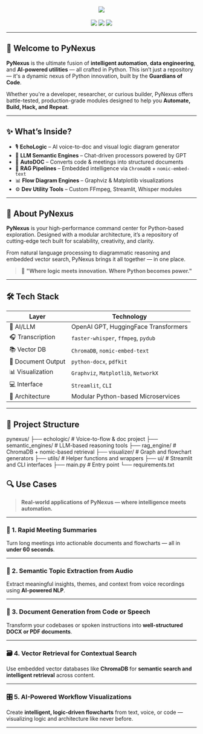 <h1 align="center">
  <img src="https://readme-typing-svg.herokuapp.com?font=Orbitron&size=40&color=F71313&center=true&vCenter=true&width=900&height=80&lines=⚙️+PyNexus+⚙️;🧠+By+Guardians+of+Code+🧠;💻+Automate+%7C+Build+%7C+Hack+%7C+Repeat+💻" />
</h1>

<p align="center">
  <img src="https://img.shields.io/badge/License-MIT-ff4757.svg?style=for-the-badge" />
  <img src="https://img.shields.io/badge/Made%20with-Python-3776AB?style=for-the-badge&logo=python&logoColor=white" />
  <img src="https://img.shields.io/badge/Projects-AI%20%7C%20Automation%20%7C%20RAG%20%7C%20Visualization-blueviolet?style=for-the-badge" />
</p>

---

## 🚀 Welcome to PyNexus

**PyNexus** is the ultimate fusion of **intelligent automation**, **data engineering**, and **AI-powered utilities** — all crafted in Python. This isn’t just a repository — it's a dynamic nexus of Python innovation, built by the **Guardians of Code**.

Whether you're a developer, researcher, or curious builder, PyNexus offers battle-tested, production-grade modules designed to help you **Automate, Build, Hack, and Repeat**.

---

## ✨ What’s Inside?

- 🎙️ **EchoLogic** – AI voice-to-doc and visual logic diagram generator  
- 🤖 **LLM Semantic Engines** – Chat-driven processors powered by GPT  
- 📄 **AutoDOC** – Converts code & meetings into structured documents  
- 🧠 **RAG Pipelines** – Embedded intelligence via `ChromaDB` + `nomic-embed-text`  
- 📊 **Flow Diagram Engines** – Graphviz & Matplotlib visualizations  
- ⚙️ **Dev Utility Tools** – Custom FFmpeg, Streamlit, Whisper modules  

---

## 🧠 About PyNexus

**PyNexus** is your high-performance command center for Python-based exploration. Designed with a modular architecture, it’s a repository of cutting-edge tech built for scalability, creativity, and clarity.  

From natural language processing to diagrammatic reasoning and embedded vector search, PyNexus brings it all together — in one place.

> 🔗 **"Where logic meets innovation. Where Python becomes power."**

---

## 🛠 Tech Stack

| Layer              | Technology |
|--------------------|------------|
| 🧠 AI/LLM           | OpenAI GPT, HuggingFace Transformers |
| 🎧 Transcription    | `faster-whisper`, `ffmpeg`, `pydub` |
| 📚 Vector DB        | `ChromaDB`, `nomic-embed-text` |
| 📄 Document Output  | `python-docx`, `pdfkit` |
| 📊 Visualization    | `Graphviz`, `Matplotlib`, `NetworkX` |
| 💻 Interface        | `Streamlit`, `CLI` |
| 🧩 Architecture     | Modular Python-based Microservices |

---

## 📁 Project Structure

pynexus/
├── echologic/ # Voice-to-flow & doc project
├── semantic_engines/ # LLM-based reasoning tools
├── rag_engine/ # ChromaDB + nomic-based retrieval
├── visualizer/ # Graph and flowchart generators
├── utils/ # Helper functions and wrappers
├── ui/ # Streamlit and CLI interfaces
├── main.py # Entry point
└── requirements.txt

## 🔍 Use Cases

> **Real-world applications of PyNexus — where intelligence meets automation.**

---

### 📅 1. Rapid Meeting Summaries  
Turn long meetings into actionable documents and flowcharts — all in **under 60 seconds**.

---

### 🧠 2. Semantic Topic Extraction from Audio  
Extract meaningful insights, themes, and context from voice recordings using **AI-powered NLP**.

---

### 📂 3. Document Generation from Code or Speech  
Transform your codebases or spoken instructions into **well-structured DOCX or PDF documents**.

---

### 🗃️ 4. Vector Retrieval for Contextual Search  
Use embedded vector databases like **ChromaDB** for **semantic search and intelligent retrieval** across content.

---

### 🎛️ 5. AI-Powered Workflow Visualizations  
Create **intelligent, logic-driven flowcharts** from text, voice, or code — visualizing logic and architecture like never before.

---


